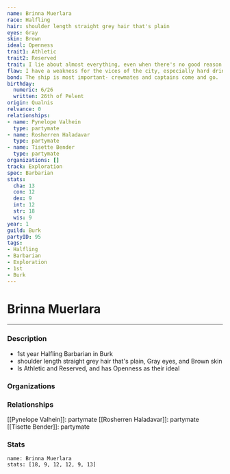 ```yaml
---
name: Brinna Muerlara
race: Halfling
hair: shoulder length straight grey hair that's plain
eyes: Gray
skin: Brown
ideal: Openness
trait1: Athletic
trait2: Reserved
trait: I lie about almost everything, even when there's no good reason to.
flaw: I have a weakness for the vices of the city, especially hard drink.
bond: The ship is most important- crewmates and captains come and go.
birthday:
  numeric: 6/26
  written: 26th of Pelent
origin: Qualnis
relvance: 0
relationships:
- name: Pynelope Valhein
  type: partymate
- name: Rosherren Haladavar
  type: partymate
- name: Tisette Bender
  type: partymate
organizations: []
track: Exploration
spec: Barbarian
stats:
  cha: 13
  con: 12
  dex: 9
  int: 12
  str: 18
  wis: 9
year: 1
guild: Burk
partyID: 95
tags:
- Halfling
- Barbarian
- Exploration
- 1st
- Burk
---
```

# Brinna Muerlara
---
### Description
- 1st year Halfling Barbarian in Burk
- shoulder length straight grey hair that's plain, Gray eyes, and Brown skin
- Is Athletic and Reserved, and has Openness as their ideal

### Organizations
### Relationships
[[Pynelope Valhein]]: partymate
[[Rosherren Haladavar]]: partymate
[[Tisette Bender]]: partymate
### Stats
```statblock
name: Brinna Muerlara
stats: [18, 9, 12, 12, 9, 13]
```